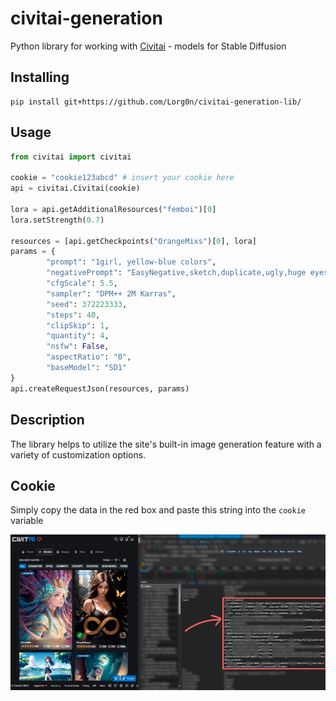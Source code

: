 # civitai-generation

Python library for working with [Civitai](https://civitai.com/) - models for Stable Diffusion 

## Installing
```
pip install git+https://github.com/Lorg0n/civitai-generation-lib/
```

## Usage
```python
from civitai import civitai

cookie = "cookie123abcd" # insert your cookie here
api = civitai.Civitai(cookie)

lora = api.getAdditionalResources("femboi")[0]
lora.setStrength(0.7)

resources = [api.getCheckpoints("OrangeMixs")[0], lora]
params = {
        "prompt": "1girl, yellow-blue colors",
        "negativePrompt": "EasyNegative,sketch,duplicate,ugly,huge eyesm, nsfw",
        "cfgScale": 5.5,
        "sampler": "DPM++ 2M Karras",
        "seed": 372223333,
        "steps": 40,
        "clipSkip": 1,
        "quantity": 4,
        "nsfw": False,
        "aspectRatio": "0",
        "baseModel": "SD1"
}
api.createRequestJson(resources, params)
```

## Description
The library helps to utilize the site's built-in image generation feature with a variety of customization options.

## Cookie
Simply copy the data in the red box and paste this string into the `cookie` variable

![img.png](assets/img.png)